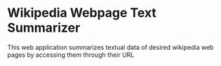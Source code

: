 # Wikipedia Webpage Text Summarizer
 This web application summarizes textual data of desired wikipedia web pages by accessing them through their URL
